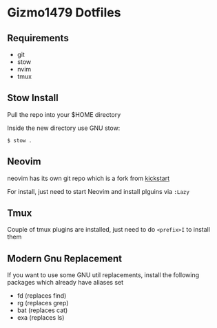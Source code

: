 # Gizmo1479 Dotfiles

## Requirements

- git
- stow
- nvim
- tmux

## Stow Install

Pull the repo into your $HOME directory

Inside the new directory use GNU stow:

```
$ stow .
```

## Neovim

neovim has its own git repo which is a fork from [kickstart](https://github.com/nvim-lua/kickstart.nvim)

For install, just need to start Neovim and install plguins via `:Lazy`

## Tmux

Couple of tmux plugins are installed, just need to do `<prefix>I` to install them

## Modern Gnu Replacement

If you want to use some GNU util replacements, install the following packages
which already have aliases set

- fd (replaces find)
- rg (replaces grep)
- bat (replaces cat)
- exa (replaces ls)

